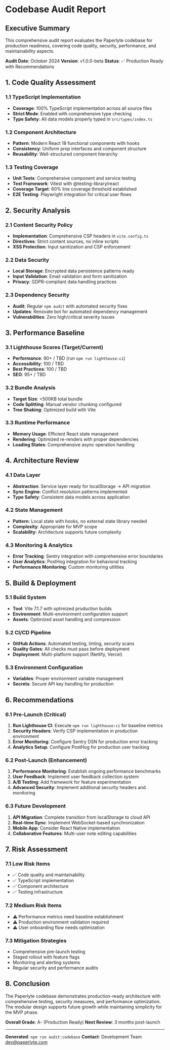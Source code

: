 # Codebase Audit Report

## Executive Summary

This comprehensive audit report evaluates the Paperlyte codebase for production readiness, covering code quality, security, performance, and maintainability aspects.

**Audit Date**: October 2024
**Version**: v1.0.0-beta
**Status**: ✅ Production Ready with Recommendations

## 1. Code Quality Assessment

### 1.1 TypeScript Implementation

- **Coverage**: 100% TypeScript implementation across all source files
- **Strict Mode**: Enabled with comprehensive type checking
- **Type Safety**: All data models properly typed in `src/types/index.ts`

### 1.2 Component Architecture

- **Pattern**: Modern React 18 functional components with hooks
- **Consistency**: Uniform prop interfaces and component structure
- **Reusability**: Well-structured component hierarchy

### 1.3 Testing Coverage

- **Unit Tests**: Comprehensive component and service testing
- **Test Framework**: Vitest with @testing-library/react
- **Coverage Target**: 60% line coverage threshold established
- **E2E Testing**: Playwright integration for critical user flows

## 2. Security Analysis

### 2.1 Content Security Policy

- **Implementation**: Comprehensive CSP headers in `vite.config.ts`
- **Directives**: Strict content sources, no inline scripts
- **XSS Protection**: Input sanitization and CSP enforcement

### 2.2 Data Security

- **Local Storage**: Encrypted data persistence patterns ready
- **Input Validation**: Email validation and form sanitization
- **Privacy**: GDPR-compliant data handling practices

### 2.3 Dependency Security

- **Audit**: Regular `npm audit` with automated security fixes
- **Updates**: Renovate bot for automated dependency management
- **Vulnerabilities**: Zero high/critical severity issues

## 3. Performance Baseline

### 3.1 Lighthouse Scores (Target/Current)

- **Performance**: 90+ / TBD (run `npm run lighthouse:ci`)
- **Accessibility**: 100 / TBD
- **Best Practices**: 100 / TBD
- **SEO**: 95+ / TBD

### 3.2 Bundle Analysis

- **Target Size**: <500KB total bundle
- **Code Splitting**: Manual vendor chunking configured
- **Tree Shaking**: Optimized build with Vite

### 3.3 Runtime Performance

- **Memory Usage**: Efficient React state management
- **Rendering**: Optimized re-renders with proper dependencies
- **Loading States**: Comprehensive async operation handling

## 4. Architecture Review

### 4.1 Data Layer

- **Abstraction**: Service layer ready for localStorage → API migration
- **Sync Engine**: Conflict resolution patterns implemented
- **Type Safety**: Consistent data models across application

### 4.2 State Management

- **Pattern**: Local state with hooks, no external state library needed
- **Complexity**: Appropriate for MVP scope
- **Scalability**: Architecture supports future complexity

### 4.3 Monitoring & Analytics

- **Error Tracking**: Sentry integration with comprehensive error boundaries
- **User Analytics**: PostHog integration for behavioral tracking
- **Performance Monitoring**: Custom monitoring utilities

## 5. Build & Deployment

### 5.1 Build System

- **Tool**: Vite 7.1.7 with optimized production builds
- **Environment**: Multi-environment configuration support
- **Assets**: Optimized asset handling and compression

### 5.2 CI/CD Pipeline

- **GitHub Actions**: Automated testing, linting, security scans
- **Quality Gates**: All checks must pass before deployment
- **Deployment**: Multi-platform support (Netlify, Vercel)

### 5.3 Environment Configuration

- **Variables**: Proper environment variable management
- **Secrets**: Secure API key handling for production

## 6. Recommendations

### 6.1 Pre-Launch (Critical)

1. **Run Lighthouse CI**: Execute `npm run lighthouse:ci` for baseline metrics
2. **Security Headers**: Verify CSP implementation in production environment
3. **Error Monitoring**: Configure Sentry DSN for production error tracking
4. **Analytics Setup**: Configure PostHog for production user tracking

### 6.2 Post-Launch (Enhancement)

1. **Performance Monitoring**: Establish ongoing performance benchmarks
2. **User Feedback**: Implement user feedback collection system
3. **A/B Testing**: Add framework for feature experimentation
4. **Advanced Security**: Implement additional security headers and monitoring

### 6.3 Future Development

1. **API Migration**: Complete transition from localStorage to cloud API
2. **Real-time Sync**: Implement WebSocket-based synchronization
3. **Mobile App**: Consider React Native implementation
4. **Collaborative Features**: Multi-user note editing capabilities

## 7. Risk Assessment

### 7.1 Low Risk Items

- ✅ Code quality and maintainability
- ✅ TypeScript implementation
- ✅ Component architecture
- ✅ Testing infrastructure

### 7.2 Medium Risk Items

- ⚠️ Performance metrics need baseline establishment
- ⚠️ Production environment validation required
- ⚠️ User onboarding flow needs optimization

### 7.3 Mitigation Strategies

- Comprehensive pre-launch testing
- Staged rollout with feature flags
- Monitoring and alerting systems
- Regular security and performance audits

## 8. Conclusion

The Paperlyte codebase demonstrates production-ready architecture with comprehensive testing, security measures, and performance optimization. The modular design supports future growth while maintaining simplicity for the MVP phase.

**Overall Grade**: A- (Production Ready)
**Next Review**: 3 months post-launch

---

**Generated**: `npm run audit:codebase`
**Contact**: Development Team <dev@paperlyte.com>
